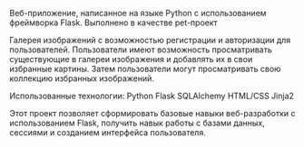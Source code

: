 Веб-приложение, написанное на языке Python с использованием фреймворка Flask. Выполнено в качестве pet-проект 

Галерея изображений с возможностью регистрации и авторизации для пользователей. 
Пользователи имеют возможность просматривать существующие в галереи изображения и добавлять их в свои избранные картины. 
Затем пользователи могут просматривать свою коллекцию избранных изображений.

Использованные технологии:
Python
Flask
SQLAlchemy
HTML/CSS
Jinja2

Этот проект позволяет сформировать базовые навыки веб-разработки с использованием Flask, 
получить навык работы с базами данных, сессиями и созданием интерфейса пользователя.
